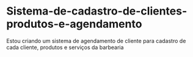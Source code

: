 # Sistema-de-cadastro-de-clientes-produtos-e-agendamento
Estou criando um sistema de agendamento de cliente para cadastro de cada cliente, produtos e serviços da barbearia
